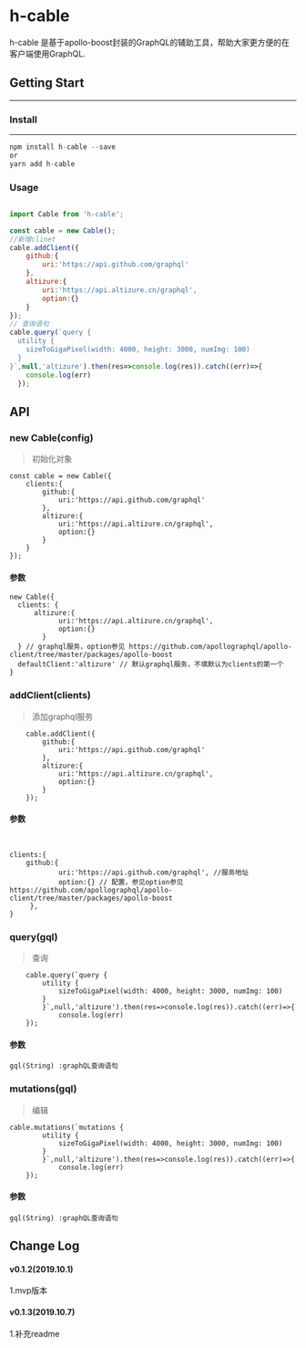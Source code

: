 # h-cable

h-cable 是基于apollo-boost封装的GraphQL的辅助工具，帮助大家更方便的在客户端使用GraphQL.


## Getting Start
----
### Install
------
```javascript 
npm install h-cable --save 
or 
yarn add h-cable

```

### Usage

```javascript 

import Cable from 'h-cable';

const cable = new Cable();
//新增clinet
cable.addClient({
    github:{
        uri:'https://api.github.com/graphql'
    },
    altizure:{
        uri:'https://api.altizure.cn/graphql',
        option:{}
    }
});
// 查询语句
cable.query(`query {
  utility {
    sizeToGigaPixel(width: 4000, height: 3000, numImg: 100)
  }
}`,null,'altizure').then(res=>console.log(res)).catch((err)=>{
    console.log(err)
  });

```

## API

### new Cable(config)
> 初始化对象
```
const cable = new Cable({
    clients:{
        github:{
            uri:'https://api.github.com/graphql'
        },
        altizure:{
            uri:'https://api.altizure.cn/graphql',
            option:{}
        }
    }
});
```
#### 参数
```
new Cable({
  clients: {
      altizure:{
            uri:'https://api.altizure.cn/graphql',
            option:{}
        }
  } // graphql服务，option参见 https://github.com/apollographql/apollo-client/tree/master/packages/apollo-boost
  defaultClient:'altizure' // 默认graphql服务，不填默认为clients的第一个
}

```



### addClient(clients)
> 添加graphql服务

```
    cable.addClient({
        github:{
            uri:'https://api.github.com/graphql'
        },
        altizure:{
            uri:'https://api.altizure.cn/graphql',
            option:{}
        }
    });
```
#### 参数
```


clients:{
    github:{
            uri:'https://api.github.com/graphql', //服务地址
            option:{} // 配置，参见option参见 https://github.com/apollographql/apollo-client/tree/master/packages/apollo-boost
     },
}
```

### query(gql)
> 查询

```
    cable.query(`query {
        utility {
            sizeToGigaPixel(width: 4000, height: 3000, numImg: 100)
        }
        }`,null,'altizure').then(res=>console.log(res)).catch((err)=>{
            console.log(err)
    });
```
#### 参数
```
gql(String) :graphQL查询语句
```


### mutations(gql)
> 编辑

```
cable.mutations(`mutations {
        utility {
            sizeToGigaPixel(width: 4000, height: 3000, numImg: 100)
        }
        }`,null,'altizure').then(res=>console.log(res)).catch((err)=>{
            console.log(err)
    });
```
#### 参数
```
gql(String) :graphQL查询语句
```


## Change Log

#### v0.1.2(2019.10.1)  
1.mvp版本

#### v0.1.3(2019.10.7)  
1.补充readme


